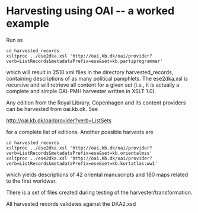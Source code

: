 # Harvesting using OAI -- a worked example

Run as

```
cd harvested_records
xsltproc ../ese2dka.xsl 'http://oai.kb.dk/oai/provider?verb=ListRecords&metadataPrefix=ese&set=kb.partiprogrammer'
```

which will result in 2510 xml files in the directory harvested_records,
containing descriptions of as many political pamphlets. The ese2dka.xsl is
recursive and will retrieve all content for a given set (i.e., it is actually
a complete and simple OAI-PMH harvester written in XSLT 1.0).

Any edition from the Royal Library, Copenhagen and its content providers can
be harvested from oai.kb.dk. See 

http://oai.kb.dk/oai/provider?verb=ListSets

for a complete list of editions. Another possible harvests are

```
cd harvested_records
xsltproc ../ese2dka.xsl 'http://oai.kb.dk/oai/provider?verb=ListRecords&metadataPrefix=ese&set=kb.orientalmss'
xsltproc ../ese2dka.xsl 'http://oai.kb.dk/oai/provider?verb=ListRecords&metadataPrefix=ese&set=kb:kortatlas:ww1'
```

which yields descriptions of 42 oriental manuscripts and 180 maps related to
the first worldwar.

There is a set of files created during testing of the
harvester/transformation.

All harvested records validates against the DKA2.xsd






